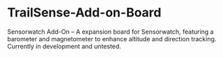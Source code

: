# TrailSense-Add-on-Board
Sensorwatch Add-On – A expansion board for Sensorwatch, featuring a barometer and magnetometer to enhance altitude and direction tracking. Currently in development and untested.
